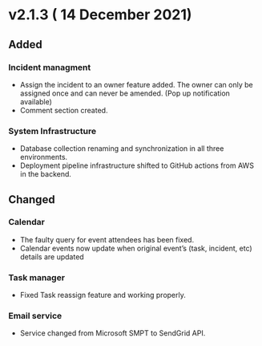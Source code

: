 # v2.1.3 ( 14 December 2021)
## __Added__
### Incident managment
- Assign the incident to an owner feature added. The owner can only be assigned once and can never be amended. (Pop up notification available)
- Comment section created.
### System Infrastructure
- Database collection renaming and synchronization in all three environments.
- Deployment pipeline infrastructure shifted to GitHub actions from AWS in the backend.
## __Changed__
### Calendar
- The faulty query for event attendees has been fixed.
- Calendar events now update when original event’s (task, incident, etc) details are updated
### Task manager
- Fixed Task reassign feature and working properly.
### Email service
- Service changed from Microsoft SMPT to SendGrid API.
